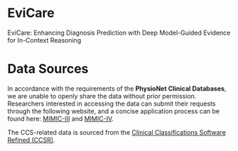 # EviCare

EviCare: Enhancing Diagnosis Prediction with Deep Model-Guided Evidence for In-Context Reasoning


# Data Sources
In accordance with the requirements of the **PhysioNet Clinical Databases**, we are unable to openly share the data without prior permission. Researchers interested in accessing the data can submit their requests through the following website, and a concise application process can be found here: [MIMIC-III](https://physionet.org/content/mimiciii/1.4/) and [MIMIC-IV](https://physionet.org/content/mimiciv/2.2/).


The CCS-related data is sourced from the [Clinical Classifications Software Refined (CCSR)](https://hcup-us.ahrq.gov/toolssoftware/ccsr/ccs_refined.jsp).
